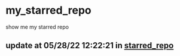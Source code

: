 # my_starred_repo
show me my starred repo

update at 05/28/22 12:22:21 in [starred_repo](./index.html)
---

